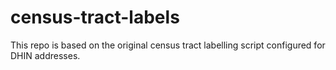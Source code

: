 # census-tract-labels
This repo is based on the original census tract labelling script configured for DHIN addresses. 
